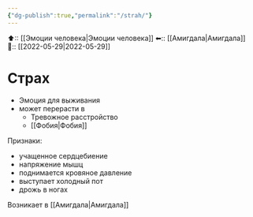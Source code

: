 ```yaml
---
{"dg-publish":true,"permalink":"/strah/"}
---
```



⬆:: [[Эмоции человека\|Эмоции человека]]
⬅:: [[Амигдала\|Амигдала]]
📅:: [[2022-05-29\|2022-05-29]]

# Страх
- Эмоция для выживания
- может перерасти в
	- Тревожное расстройство
	- [[Фобия\|Фобия]]

Признаки:
- учащенное сердцебиение
- напряжение мышц
- поднимается кровяное давление
- выступает холодный пот
- дрожь в ногах

Возникает в [[Амигдала\|Амигдала]]